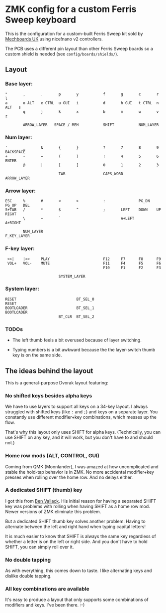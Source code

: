 # ZMK config for a custom Ferris Sweep keyboard

This is the configuration for a custom-built Ferris Sweep kit 
sold by [Mechboards UK](https://mechboards.co.uk/products/ferris-sweep-kit?variant=41437490544845)
using nice!nano v2 controllers.

The PCB uses a different pin layout than other Ferris Sweep boards so
a custom shield is needed (see `config/boards/shields/`).

## Layout

### Base layer:

    "       ,       .       p       y           f       g       c       r       l
    a       o ALT   e CTRL  u GUI   i           d       h GUI   t CTRL  n ALT   s
            q       j       k       x           b       m       w       v       z

            ARROW_LAYER   SPACE / MEH           SHIFT           NUM_LAYER

### Num layer:

    '       _       &       {       }           ?       7       8       9       BACKSPACE
    +       -       =       (       )           !       4       5       6       ENTER     
            @       |       [       ]           0       1       2       3

                            TAB                 CAPS_WORD       ARROW_LAYER 

### Arrow layer:

    ESC     %       #       <       >           :               PG_DN   PG_UP   DEL 
    S+TAB   /       *       $       ^           ;       LEFT    DOWN    UP      RIGHT
            \       ~       `                           A+LEFT                  A+RIGHT 

            NUM_LAYER                                           F_KEY_LAYER

### F-key layer:

     >>|    |<<     PLAY                        F12     F7      F8      F9    
     VOL+   VOL-    MUTE                        F11     F4      F5      F6
                                                F10     F1      F2      F3

                            SYSTEM_LAYER

### System layer:

    RESET                           BT_SEL_0                                    RESET
    BOOTLOADER                      BT_SEL_1                                    BOOTLOADER
                            BT_CLR  BT_SEL_2


### TODOs

- The left thumb feels a bit overused because of layer switching.

- Typing numbers is a bit awkward because the the layer-switch 
  thumb key is on the same side.

## The ideas behind the layout

This is a general-purpose Dvorak layout featuring:

### No shifted keys besides alpha keys

We have to use layers to support all keys on a 34-key layout. 
I always struggled with shifted keys (like `:` and `;`) and keys on a
separate layer. You constantly use different modifier+key combinations, 
which messes up the flow.

That's why this layout only uses SHIFT for alpha keys. (Technically, you can 
use SHIFT on any key, and it will work, but you don't have to and should not.)


### Home row mods (ALT, CONTROL, GUI)

Coming from QMK (Moonlander), I was amazed at how uncomplicated and stable
the hold-tap behavior is in ZMK. No more accidental modifier+key presses when
rolling over the home row. And no delays either.


### A dedicated SHIFT (thumb) key

I got this from [Ben Vallack](https://www.youtube.com/watch?v=8wZ8FRwOzhU&t=444s).
His initial reason for having a separated SHIFT key was problems with
rolling when having SHIFT as a home row mod. Newer versions of ZMK eliminate this
problem.

But a dedicated SHIFT thumb key solves another problem:
Having to alternate between the left and right hand when typing capital letters!

It is much easier to know that SHIFT is always the same key regardless of whether
a letter is on the left or right side. And you don't have to hold SHIFT, you can
simply roll over it. 


### No double tapping

As with everything, this comes down to taste. I like alternating keys and dislike
double tapping. 


### All key combinations are available 

It's easy to produce a layout that only supports some combinations
of modifiers and keys. I've been there. :-)
